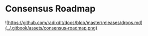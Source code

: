 # Consensus Roadmap

![https://github.com/radixdlt/docs/blob/master/releases/drops.md](../.gitbook/assets/consensus-roadmap.png)

